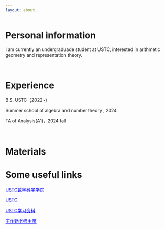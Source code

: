 ```yaml
---
layout: about 
---
```


# Personal information
I am currently an undergraduade student at USTC, interested in arithmetic geometry and representation theory.

<br/>

# Experience
B.S. USTC（2022~）

Summer school of algebra and number theory , 2024

TA of Analysis(A1)，2024 fall 

<br/>

# Materials



# Some useful links

<a href="http://math.ustc.edu.cn/mainm.htm" target="_blank" style="color: blue;">USTC数学科学学院</a>

<a href="https://www.ustc.edu.cn/" target="_blank" style="color: blue;">USTC</a>

<a href="https://www.zhangjy9610.me/USTCdata.html" target="_blank" style="color: blue;">USTC学习资料</a>

<a href="http://staff.ustc.edu.cn/~wangzuoq/" target="_blank" style="color: blue;">王作勤老师主页</a>
